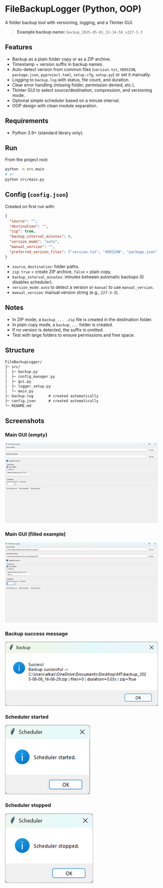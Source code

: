 # FileBackupLogger (Python, OOP)

A folder backup tool with versioning, logging, and a Tkinter GUI.

> **Example backup name:** `backup_2025-05-01_12-34-56_v227-3-3`

## Features
- Backup as a plain folder copy or as a ZIP archive.
- Timestamp + version suffix in backup names.
- Auto-detect version from common files (`version.txt`, `VERSION`, `package.json`, `pyproject.toml`, `setup.cfg`, `setup.py`) or set it manually.
- Logging to `backup.log` with status, file count, and duration.
- Clear error handling (missing folder, permission denied, etc.).
- Tkinter GUI to select source/destination, compression, and versioning mode.
- Optional simple scheduler based on a minute interval.
- OOP design with clean module separation.

## Requirements
- Python 3.9+ (standard library only).

## Run
From the project root:
```bash
python -m src.main
# or
python src/main.py
```

## Config (`config.json`)
Created on first run with:
```json
{
  "source": "",
  "destination": "",
  "zip": true,
  "backup_interval_minutes": 0,
  "version_mode": "auto",
  "manual_version": "",
  "preferred_version_files": ["version.txt", "VERSION", "package.json", "pyproject.toml", "setup.cfg", "setup.py"]
}
```

- `source`, `destination`: folder paths.
- `zip`: `true` = create ZIP archive, `false` = plain copy.
- `backup_interval_minutes`: minutes between automatic backups (0 disables scheduler).
- `version_mode`: `auto` to detect a version or `manual` to use `manual_version`.
- `manual_version`: manual version string (e.g., `227-3-3`).

## Notes
- In ZIP mode, a `backup_... .zip` file is created in the destination folder.
- In plain copy mode, a `backup_...` folder is created.
- If no version is detected, the suffix is omitted.
- Test with large folders to ensure permissions and free space.

## Structure
```
FileBackupLogger/
├─ src/
│  ├─ backup.py
│  ├─ config_manager.py
│  ├─ gui.py
│  ├─ logger_setup.py
│  └─ main.py
├─ backup.log       # created automatically
├─ config.json      # created automatically
└─ README.md
```


## Screenshots

### Main GUI (empty)
![Main GUI empty](images/gui_empty.png)

### Main GUI (filled example)
![Main GUI filled](images/gui_filled.png)

### Backup success message
![Backup success](images/backup_success.png)

### Scheduler started
![Scheduler started](images/scheduler_started.png)

### Scheduler stopped
![Scheduler stopped](images/scheduler_stopped.png)
